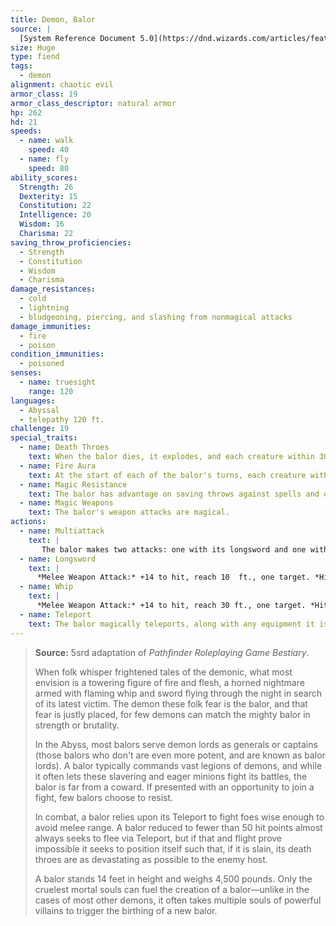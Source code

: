 ```yaml
---
title: Demon, Balor
source: |
  [System Reference Document 5.0](https://dnd.wizards.com/articles/features/systems-reference-document-srd)
size: Huge
type: fiend
tags:
  - demon
alignment: chaotic evil
armor_class: 19
armor_class_descriptor: natural armor
hp: 262
hd: 21
speeds:
  - name: walk
    speed: 40
  - name: fly
    speed: 80
ability_scores:
  Strength: 26
  Dexterity: 15
  Constitution: 22
  Intelligence: 20
  Wisdom: 16
  Charisma: 22
saving_throw_proficiencies:
  - Strength
  - Constitution
  - Wisdom
  - Charisma
damage_resistances:
  - cold
  - lightning
  - bludgeoning, piercing, and slashing from nonmagical attacks
damage_immunities:
  - fire
  - poison
condition_immunities:
  - poisoned
senses:
  - name: truesight
    range: 120
languages:
  - Abyssal
  - telepathy 120 ft.
challenge: 19
special_traits:
  - name: Death Throes
    text: When the balor dies, it explodes, and each creature within 30 feet of it must make a DC 20 Dexterity saving throw, taking 70 (20d6) fire damage on a failed save, or half as much damage on a successful one. The explosion ignites flammable objects in that area that aren't being worn or carried, and it destroys the balor's weapons.
  - name: Fire Aura
    text: At the start of each of the balor's turns, each creature within 5 feet of it takes 10 (3d6) fire damage, and flammable objects in the aura that aren't being worn or carried ignite. A creature that touches the balor or hits it with a melee attack while within 5 feet of it takes 10 (3d6) fire damage.
  - name: Magic Resistance
    text: The balor has advantage on saving throws against spells and other magical effects.
  - name: Magic Weapons
    text: The balor's weapon attacks are magical.
actions:
  - name: Multiattack
    text: |
       The balor makes two attacks: one with its longsword and one with its whip.
  - name: Longsword
    text: |
      *Melee Weapon Attack:* +14 to hit, reach 10  ft., one target. *Hit:* 21 (3d8 + 8) slashing damage plus  13 (3d8) lightning damage. If the balor scores a critical hit, it rolls damage dice three times, instead of twice.
  - name: Whip
    text: |
      *Melee Weapon Attack:* +14 to hit, reach 30 ft., one target. *Hit:* 15 (2d6 + 8) slashing damage plus 10 (3d6) fire damage, and the target must succeed on a DC 20 Strength saving throw or be pulled up to 25 feet toward the balor.
  - name: Teleport
    text: The balor magically teleports, along with any equipment it is wearing or carrying, up to 120 feet to an unoccupied space it can see.
---
```


> **Source:** 5srd adaptation of *Pathfinder Roleplaying Game Bestiary*.
>
> When folk whisper frightened tales of the demonic, what most envision is a towering figure of fire and flesh, a horned nightmare armed with flaming whip and sword flying through the night in search of its latest victim. The demon these folk fear is the balor, and that fear is justly placed, for few demons can match the mighty balor in strength or brutality.
>
> In the Abyss, most balors serve demon lords as generals or captains (those balors who don't are even more potent, and are known as balor lords). A balor typically commands vast legions of demons, and while it often lets these slavering and eager minions fight its battles, the balor is far from a coward. If presented with an opportunity to join a fight, few balors choose to resist.
>
> In combat, a balor relies upon its Teleport to fight foes wise enough to avoid melee range. A balor reduced to fewer than 50 hit points almost always seeks to flee via Teleport, but if that and flight prove impossible it seeks to position itself such that, if it is slain, its death throes are as devastating as possible to the enemy host.
>
> A balor stands 14 feet in height and weighs 4,500 pounds. Only the cruelest mortal souls can fuel the creation of a balor—unlike in the cases of most other demons, it often takes multiple souls of powerful villains to trigger the birthing of a new balor.
